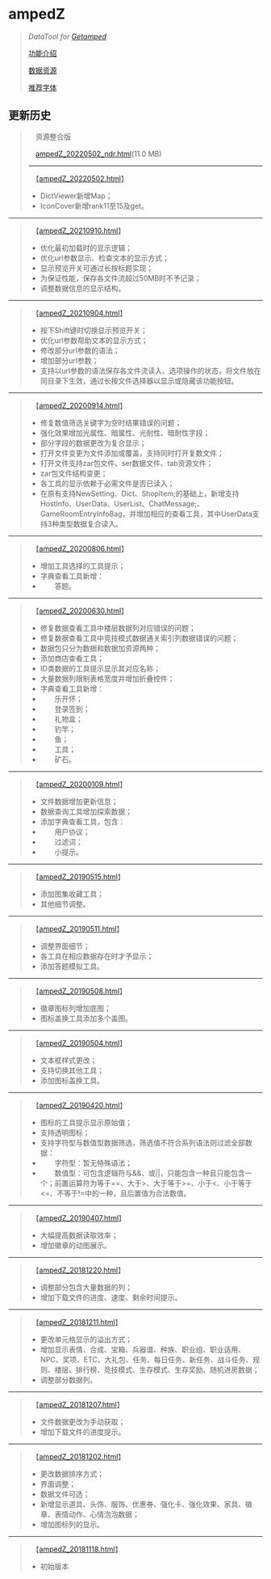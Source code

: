 # ampedZ
>*DataTool for [Getamped](http://bfo.sdo.com/)*
>
>[功能介绍](README.md)
>
>[数据资源](DATARESOURCE.md)
>
>[推荐字体](FONTS.md)
>
## 更新历史
>　资源整合版
>
>　[ampedZ_20220502_ndr.html](ampedZ_20220502_ndr.html)(11.0 MB)
>
> ---
>　【[ampedZ_20220502.html](ampedZ_20220502.html)】
>* DictViewer新增Map；
>* IconCover新增rank11至15及get。
>
---
>　【[ampedZ_20210910.html](ampedZ_20210910.html)】
>* 优化最初加载时的显示逻辑；
>* 优化url参数显示、检查文本的显示方式；
>* 显示预览开关可通过长按标题实现；
>* 为保证性能，保存各文件流超过50MB时不予记录；
>* 调整数据信息的显示结构。
>
---
>　【[ampedZ_20210904.html](ampedZ_20210904.html)】
>* 按下Shift键时切换显示预览开关；
>* 优化url参数帮助文本的显示方式；
>* 修改部分url参数的语法；
>* 增加部分url参数；
>* 支持以url参数的语法保存各文件流读入、选项操作的状态，将文件放在同目录下生效，通过长按文件选择器以显示或隐藏该功能按钮。
>
---
>　【[ampedZ_20200914.html](ampedZ_20200914.html)】
>* 修复数值筛选关键字为空时结果错误的问题；
>* 强化效果增加光属性、暗属性、光耐性、暗耐性字段；
>* 部分字段的数据更改为复合显示；
>* 打开文件变更为文件添加或覆盖，支持同时打开复数文件；
>* 打开文件支持zar包文件、ser数据文件、tab资源文件；
>* zar包文件结构变更；
>* 各工具的显示依赖于必需文件是否已读入；
>* 在原有支持NewSetting、Dict、ShopItem;的基础上，新增支持HostInfo、UserData、UserList、ChatMessage;、GameRoomEntryInfoBag，并增加相应的查看工具，其中UserData支持3种类型数据复合读入。
>
---
>　【[ampedZ_20200806.html](ampedZ_20200806.html)】
>* 增加工具选择的工具提示；
>* 字典查看工具新增：
>* 　　答题。
>
---
>　【[ampedZ_20200630.html](ampedZ_20200630.html)】
>* 修复数据查看工具中楼层数据列对应错误的问题；
>* 修复数据查看工具中竞技模式数据通关索引列数据错误的问题；
>* 数据包只分为数据和数据加资源两种；
>* 添加商店查看工具；
>* ID类数据的工具提示显示其对应名称；
>* 大量数据列限制表格宽度并增加折叠控件；
>* 字典查看工具新增：
>* 　　乐开怀；
>* 　　登录签到；
>* 　　礼物盒；
>* 　　钓竿；
>* 　　鱼；
>* 　　工具；
>* 　　矿石。
>
---
>　【[ampedZ_20200109.html](ampedZ_20200109.html)】
>* 文件数据增加更新信息；
>* 数据查询工具增加探索数据；
>* 添加字典查看工具，包含：
>* 　　用户协议；
>* 　　过滤词；
>* 　　小提示。
>
---
>　【[ampedZ_20190515.html](ampedZ_20190515.html)】
>* 添加图集收藏工具；
>* 其他细节调整。
>
---
>　【[ampedZ_20190511.html](ampedZ_20190511.html)】
>* 调整界面细节；
>* 各工具在相应数据存在时才予显示；
>* 添加答题模拟工具。
>
---
>　【[ampedZ_20190508.html](ampedZ_20190508.html)】
>* 徽章图标列增加底图；
>* 图标盖换工具添加多个盖图。
>
---
>　【[ampedZ_20190504.html](ampedZ_20190504.html)】
>* 文本框样式更改；
>* 支持切换其他工具；
>* 添加图标盖换工具。
>
---
>　【[ampedZ_20190420.html](ampedZ_20190420.html)】
>* 图标的工具提示显示原始值；
>* 支持透明图标；
>* 支持字符型与数值型数据筛选，筛选值不符合系列语法则过滤全部数据：
>* 　　字符型：暂无特殊语法；
>* 　　数值型：可包含逻辑符与&&、或\|\|，只能包含一种且只能包含一个；前置运算符为等于==、大于>、大于等于>=、小于<、小于等于<=、不等于!=中的一种，且后置值为合法数值。
>
---
>　【[ampedZ_20190407.html](ampedZ_20190407.html)】
>* 大幅提高数据读取效率；
>* 增加徽章的动图展示。
>
---
>　【[ampedZ_20181220.html](ampedZ_20181220.html)】
>* 调整部分包含大量数据的列；
>* 增加下载文件的进度、速度、剩余时间提示。
>
---
>　【[ampedZ_20181211.html](ampedZ_20181211.html)】
>* 更改单元格显示的溢出方式；
>* 增加显示表情、合成、宝箱、兵器谱、种族、职业组、职业适用、NPC、奖项、ETC、大礼包、任务、每日任务、新任务、战斗任务、规则、楼层、排行榜、竞技模式、生存模式、生存奖励、随机进房数据；
>* 调整部分数据列。
>
---
>　【[ampedZ_20181207.html](ampedZ_20181207.html)】
>* 文件数据更改为手动获取；
>* 增加下载文件的进度提示。
>
---
>　【[ampedZ_20181202.html](ampedZ_20181202.html)】
>* 更改数据排序方式；
>* 界面调整；
>* 数据文件可选；
>* 新增显示道具、头饰、服饰、优惠券、强化卡、强化效果、家具、徽章、表情动作、心情泡泡数据；
>* 增加图标列的显示。
>
---
>　【[ampedZ_20181118.html](ampedZ_20181118.html)】
>* 初始版本
>
